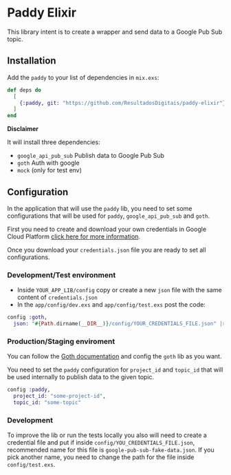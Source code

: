 # Paddy Elixir

This library intent is to create a wrapper and send data to a Google Pub Sub topic.

## Installation

Add the `paddy` to your list of dependencies in `mix.exs`:

```elixir
def deps do
  [
    {:paddy, git: "https://github.com/ResultadosDigitais/paddy-elixir"}
  ]
end
```

**Disclaimer**

It will install three dependencies:

 - `google_api_pub_sub` Publish data to Google Pub Sub
 - `goth` Auth with google
 - `mock` (only for test env)

## Configuration

In the application that will use the `paddy` lib, you need to set some configurations that will be used for `paddy`, `google_api_pub_sub` and `goth`.

First you need to create and download your own credentials in Google Cloud Platform [click here for more information](https://cloud.google.com/genomics/docs/how-tos/getting-started).

Once you download your `credentials.json` file you are ready to set all configurations.

### Development/Test environment

- Inside `YOUR_APP_LIB/config` copy or create a new `json` file with the same content of `credentials.json`
- In the `app/config/dev.exs` and `app/config/test.exs` post the code:

```elixir
config :goth,
  json: "#{Path.dirname(__DIR__)}/config/YOUR_CREDENTIALS_FILE.json" |> File.read!()
```

### Production/Staging enviroment

You can follow the [Goth documentation](https://github.com/peburrows/goth#goth) and config the `goth` lib as you want.

You need to set the `paddy` configuration for `project_id` and `topic_id` that will be used internally to publish data to the given topic.

```elixir
config :paddy,
  project_id: "some-project-id",
  topic_id: "some-topic"
```

### Development

To improve the lib or run the tests locally you also will need to create a credential file and put if inside `config/YOU_CREDENTIALS_FILE.json`, recommended name
for this file is `google-pub-sub-fake-data.json`. If you pick another name, you need to change the path for the file inside `config/test.exs`.
